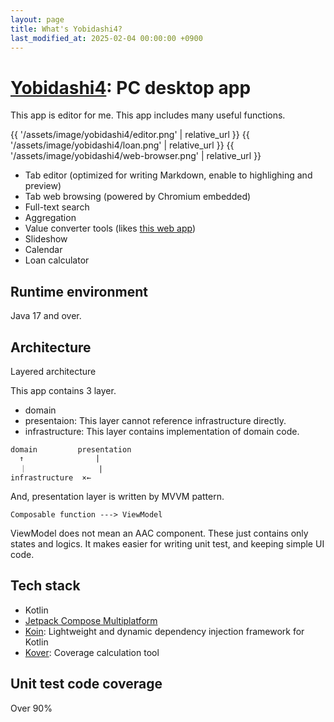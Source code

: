 ```yaml
---
layout: page
title: What's Yobidashi4?
last_modified_at: 2025-02-04 00:00:00 +0900
---
```

# [Yobidashi4](https://github.com/toastkidjp/Yobidashi4): PC desktop app
This app is editor for me. This app includes many useful functions.

{{ '/assets/image/yobidashi4/editor.png' | relative_url }} {{ '/assets/image/yobidashi4/loan.png' | relative_url }} {{ '/assets/image/yobidashi4/web-browser.png' | relative_url }}

- Tab editor (optimized for writing Markdown, enable to highlighing and preview)
- Tab web browsing (powered by Chromium embedded)
- Full-text search
- Aggregation
- Value converter tools (likes [this web app](https://toastkidjp.github.io/loan.html))
- Slideshow
- Calendar
- Loan calculator

## Runtime environment
Java 17 and over.

## Architecture
Layered architecture

This app contains 3 layer.

- domain
- presentaion: This layer cannot reference infrastructure directly.
- infrastructure: This layer contains implementation of domain code.


```
domain         presentation
  ↑                |
  ｜                |
infrastructure  ×←
```

And, presentation layer is written by MVVM pattern.

```
Composable function ---> ViewModel
```

ViewModel does not mean an AAC component. These just contains only states and logics.
It makes easier for writing unit test, and keeping simple UI code.

## Tech stack
- Kotlin
- [Jetpack Compose Multiplatform](https://github.com/JetBrains/compose-multiplatform)
- [Koin](https://insert-koin.io/): Lightweight and dynamic dependency injection framework for Kotlin
- [Kover](https://github.com/Kotlin/kotlinx-kover): Coverage calculation tool

## Unit test code coverage
Over 90%
